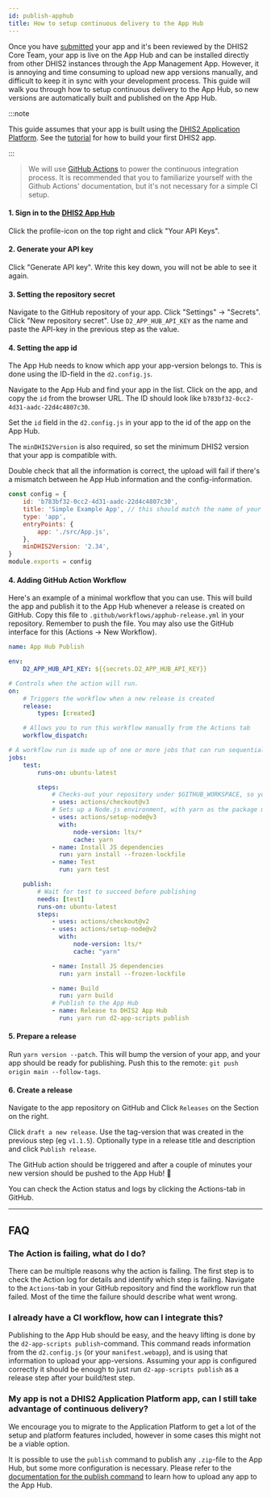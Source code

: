 ```yaml
---
id: publish-apphub
title: How to setup continuous delivery to the App Hub
---
```


Once you have [submitted](/docs/guides/submit-apphub) your app and it's been reviewed by the DHIS2 Core Team, your app is live on the App Hub and can be installed directly from other DHIS2 instances through the App Management App. However, it is annoying and time consuming to upload new app versions manually, and difficult to keep it in sync with your development process. This guide will walk you through how to setup continuous delivery to the App Hub, so new versions are automatically built and published on the App Hub.

:::note

This guide assumes that your app is built using the [DHIS2 Application Platform](/docs/app-platform/getting-started). See the [tutorial](/docs/tutorials/setup-env) for how to build your first DHIS2 app.

:::

> We will use [GitHub Actions](https://docs.github.com/en/actions) to power the continuous integration process. It is recommended that you to familiarize yourself with the Github Actions' documentation, but it's not necessary for a simple CI setup.

#### 1. Sign in to the [DHIS2 App Hub](https://apps.dhis2.org/)

Click the profile-icon on the top right and click "Your API Keys".

#### 2. Generate your API key

Click "Generate API key". Write this key down, you will not be able to see it again.

#### 3. Setting the repository secret

Navigate to the GitHub repository of your app. Click "Settings" -> "Secrets". Click "New repository secret". Use `D2_APP_HUB_API_KEY` as the name and paste the API-key in the previous step as the value.

#### 4. Setting the app id

The App Hub needs to know which app your app-version belongs to. This is done using the ID-field in the `d2.config.js`.

Navigate to the App Hub and find your app in the list. Click on the app, and copy the `id` from the browser URL. The ID should look like `b783bf32-0cc2-4d31-aadc-22d4c4807c30`.

Set the `id` field in the `d2.config.js` in your app to the id of the app on the App Hub.

The `minDHIS2Version` is also required, so set the minimum DHIS2 version that your app is compatible with.

Double check that all the information is correct, the upload will fail if there's a mismatch between he App Hub information and the config-information.

```js title="d2.config.js"
const config = {
    id: 'b783bf32-0cc2-4d31-aadc-22d4c4807c30',
    title: 'Simple Example App', // this should match the name of your app on the App Hub
    type: 'app',
    entryPoints: {
        app: './src/App.js',
    },
    minDHIS2Version: '2.34',
}
module.exports = config
```

#### 4. Adding GitHub Action Workflow

Here's an example of a minimal workflow that you can use. This will build the app and publish it to the App Hub whenever a release is created on GitHub.
Copy this file to `.github/workflows/apphub-release.yml` in your repository. Remember to push the file. You may also use the GitHub interface for this (Actions -> New Workflow).

```yml title="apphub-release.yml"
name: App Hub Publish

env:
    D2_APP_HUB_API_KEY: ${{secrets.D2_APP_HUB_API_KEY}}

# Controls when the action will run.
on:
    # Triggers the workflow when a new release is created
    release:
        types: [created]

    # Allows you to run this workflow manually from the Actions tab
    workflow_dispatch:

# A workflow run is made up of one or more jobs that can run sequentially or in parallel
jobs:
    test:
        runs-on: ubuntu-latest

        steps:
            # Checks-out your repository under $GITHUB_WORKSPACE, so your job can access it
            - uses: actions/checkout@v3
            # Sets up a Node.js environment, with yarn as the package manager
            - uses: actions/setup-node@v3
              with:
                  node-version: lts/*
                  cache: yarn
            - name: Install JS dependencies
              run: yarn install --frozen-lockfile
            - name: Test
              run: yarn test

    publish:
        # Wait for test to succeed before publishing
        needs: [test]
        runs-on: ubuntu-latest
        steps:
            - uses: actions/checkout@v2
            - uses: actions/setup-node@v2
              with:
                  node-version: lts/*
                  cache: "yarn"

            - name: Install JS dependencies
              run: yarn install --frozen-lockfile

            - name: Build
              run: yarn build
            # Publish to the App Hub
            - name: Release to DHIS2 App Hub
              run: yarn run d2-app-scripts publish
```

#### 5. Prepare a release

Run `yarn version --patch`. This will bump the version of your app, and your app should be ready for publishing. Push this to the remote: `git push origin main --follow-tags`.

#### 6. Create a release

Navigate to the app repository on GitHub and Click `Releases` on the Section on the right.

Click `draft a new release`. Use the tag-version that was created in the previous step (eg `v1.1.5`).
Optionally type in a release title and description and click `Publish release`.

The GitHub action should be triggered and after a couple of minutes your new version should be pushed to the App Hub! 🎉

You can check the Action status and logs by clicking the Actions-tab in GitHub.

---

## FAQ

### The Action is failing, what do I do?

There can be multiple reasons why the action is failing. The first step is to check the Action log for details and identify which step is failing. Navigate to the `Actions`-tab in your GitHub repository and find the workflow run that failed. Most of the time the failure should describe what went wrong.

### I already have a CI workflow, how can I integrate this?

Publishing to the App Hub should be easy, and the heavy lifting is done by the `d2-app-scripts publish`-command. This command reads information from the `d2.config.js` (or your `manifest.webapp`), and is using that information to upload your app-versions. Assuming your app is configured correctly it should be enough to just run `d2-app-scripts publish` as a release step after your build/test step.

### My app is not a DHIS2 Application Platform app, can I still take advantage of continuous delivery?

We encourage you to migrate to the Application Platform to get a lot of the setup and platform features included, however in some cases this might not be a viable option.

It is possible to use the `publish` command to publish any `.zip`-file to the App Hub, but some more configuration is necessary. Please refer to the [documentation for the publish command](/docs/app-platform/scripts/publish#upload-a-non-platform-app) to learn how to upload any app to the App Hub.
